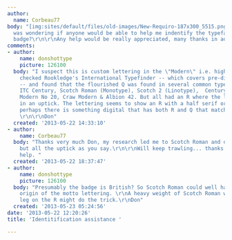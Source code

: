 ```yaml
---
author:
  name: Corbeau77
body: "[img:sites/default/files/old-images/New-Requiro-187x300_5515.png]\r\n\r\nI
  was wondering if anyone would be able to help me indentify the typeface in this
  badge?\r\n\r\nAny help would be really appreciated, many thanks in advance. \r\n"
comments:
- author:
    name: donshottype
    picture: 126100
  body: "I suspect this is custom lettering in the \"Modern\" i.e. high contrast style.\r\n\r\nI
    checked Rookledge's International Typefinder -- which covers pre-digital typefaces
    -- and found that the flourished Q was found in several common typefaces including
    ITC Century, Scotch Roman (Monotype), Scotch 2 (Linotype),  Century Nova, Madison,
    Modern No 20, Craw Modern & Albion 42. But all had an R where the leg terminated
    in an uptick. The lettering seems to show an R with a half serif or plain termination.\r\n\r\nBut
    perhaps there is something digital that has both R and Q that match the badge.
    \r\n\r\nDon"
  created: '2013-05-22 14:33:10'
- author:
    name: Corbeau77
  body: "Thanks very much Don, my research led me to Scotch Roman and derivitives,
    but all the uptick as you say.\r\n\r\nWill keep trawling... thanks again for your
    help. "
  created: '2013-05-22 18:37:47'
- author:
    name: donshottype
    picture: 126100
  body: "Presumably the badge is British? So Scotch Roman could well have been the
    origin of the motto lettering. \r\nA heavy weight of Scotch Roman with an edited
    leg on the R might do the trick.\r\nDon"
  created: '2013-05-23 05:24:56'
date: '2013-05-22 12:20:26'
title: 'Identitification assistance '

---
```

